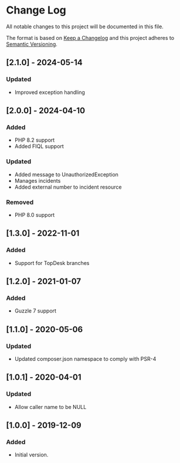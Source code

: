 # Change Log
All notable changes to this project will be documented in this file.

The format is based on [Keep a Changelog](http://keepachangelog.com/)
and this project adheres to [Semantic Versioning](http://semver.org/).

## [2.1.0] - 2024-05-14
### Updated
- Improved exception handling

## [2.0.0] - 2024-04-10
### Added
- PHP 8.2 support
- Added FIQL support

### Updated
- Added message to UnauthorizedException
- Manages incidents
- Added external number to incident resource

### Removed
- PHP 8.0 support

## [1.3.0] - 2022-11-01
### Added
- Support for TopDesk branches

## [1.2.0] - 2021-01-07
### Added
- Guzzle 7 support

## [1.1.0] - 2020-05-06
### Updated
- Updated composer.json namespace to comply with PSR-4

## [1.0.1] - 2020-04-01
### Updated
- Allow caller name to be NULL

## [1.0.0] - 2019-12-09
### Added
- Initial version.
